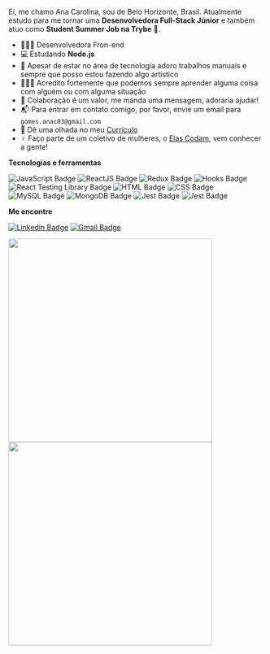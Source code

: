 Ei, me chamo Ana Carolina, sou de Belo Horizonte, Brasil. Atualmente estudo para me tornar uma **Desenvolvedora Full-Stack Júnior** e também atuo como **Student Summer Job na Trybe** 🚀.

- 👩🏽‍💻 Desenvolvedora Fron-end
- 💻 Estudando **Node.js**
- 🎨 Apesar de estar no área de tecnologia adoro trabalhos manuais e sempre que posso estou fazendo algo artístico
- 👩🏽‍🎓 Acredito fortemente que podemos sempre aprender alguma coisa com alguém ou com alguma situação
- 💬 Colaboração é um valor, me manda uma mensagem, adoraria ajudar!
- 📬 Para entrar em contato comigo, por favor, envie um email para `gomes.anac03@gmail.com`
- 📄 Dê uma olhada no meu [Currículo](https://gitconnected.com/gomesanac/resume)
- ♀️ Faço parte de um coletivo de mulheres, o [Elas Codam](https://www.instagram.com/elascodam/), vem conhecer a gente!

**Tecnologias e ferramentas**

<img src="https://img.shields.io/badge/-Java Script-yellow?style=flat-square&logo=JavaScript&logoColor=white" alt="JavaScript Badge" />
<img src="https://img.shields.io/badge/-React-61DAFB?style=flat-square&logo=React&logoColor=black" alt="ReactJS Badge" />
<img src="https://img.shields.io/badge/-Redux-764ABC?style=flat-square&logo=Redux&logoColor=white" alt="Redux Badge" />
<img src="https://img.shields.io/badge/-React Hooks-61DAFB?style=flat-square&logo=React&logoColor=black" alt="Hooks Badge" />
<img src="https://img.shields.io/badge/-React Testing Library-61DAFB?style=flat-square&logo=react&logoColor=black" alt="React Testing Library Badge" />
<img src="https://img.shields.io/badge/-HTML-E34F26?style=flat-square&logo=html5&logoColor=white" alt="HTML Badge" />
<img src="https://img.shields.io/badge/-CSS-1572B6?style=flat-square&logo=css3&logoColor=white" alt="CSS Badge" />
<img src="https://img.shields.io/badge/-MySQL-4479A1?style=flat-square&logo=MySQL&logoColor=white" alt="MySQL Badge" />
<img src="https://img.shields.io/badge/-MongoDB-47A248?style=flat-square&logo=mongodb&logoColor=white" alt="MongoDB Badge" />
<img src="https://img.shields.io/badge/-Jest-C21325?style=flat-square&logo=jest&logoColor=white" alt="Jest Badge" />
<img src="https://img.shields.io/badge/-Sequelize-357bbe?style=flat-square&logo=sequelize&logoColor=white" alt="Jest Badge" />


**Me encontre**

[![Linkedin Badge](https://img.shields.io/badge/-LinkedIn-0077B5?style=flat-square&logo=Linkedin&logoColor=white&link=https://www.linkedin.com/in/gomesanac/)](https://www.linkedin.com/in/gomesanac/)
[![Gmail Badge](https://img.shields.io/badge/-Gmail-D14836?style=flat-square&logo=Gmail&logoColor=white&link=mailto:gomes.anac03@gmail.com)](mailto:gomes.anac03@gmail.com)

<a href="https://github.com/anuraghazra/github-readme-stats">
  <img align="center" width=400 src="https://github-readme-stats.vercel.app/api?username=gomesanac&show_icons=true&theme=dracula" />
</a>
<a href="https://github.com/anuraghazra/github-readme-stats">
  <img align="center" width=400 src="https://github-readme-stats.vercel.app/api/top-langs/?username=gomesanac&layout=compact&theme=dracula" />
</a>
